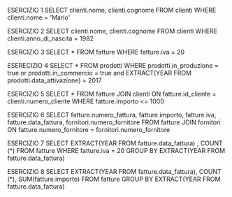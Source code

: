 ESERCIZIO 1
SELECT clienti.nome, clienti.cognome FROM clienti
WHERE clienti.nome = 'Mario'

ESERCIZIO 2
SELECT clienti.nome, clienti.cognome FROM clienti
WHERE clienti.anno_di_nascita = 1982

ESERCIZIO 3
SELECT * FROM fatture
WHERE fatture.iva = 20

ESERECIZIO 4
SELECT * FROM prodotti
WHERE prodotti.in_produzione = true or prodotti.in_commercio = true 
and EXTRACT(YEAR FROM prodotti.data_attivazione) = 2017

ESERCIZIO 5
SELECT * FROM fatture
JOIN clienti
ON fatture.id_cliente = clienti.numero_cliente
WHERE fatture.importo <= 1000

ESERCIZIO 6
SELECT fatture.numero_fattura, fatture.importo, fatture.iva,
fatture.data_fattura, fornitori.numero_fornitore
FROM  fatture JOIN fornitori
ON fatture.numero_fornitore = fornitori.numero_fornitore

ESERCIZIO 7
SELECT EXTRACT(YEAR FROM fatture.data_fattura) , COUNT (*)
FROM fatture
WHERE fatture.iva = 20
GROUP BY EXTRACT(YEAR FROM fatture.data_fattura)

ESERCIZIO 8
SELECT  EXTRACT(YEAR FROM fatture.data_fattura), COUNT (*), SUM(fatture.importo)
FROM fatture
GROUP BY EXTRACT(YEAR FROM fatture.data_fattura)
